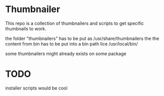 # Thumbnailer

This repo is a collection of thumbnailers and scripts to get specific thumbnails to work.

the folder "thumbnailers" has to be put as /usr/share/thumbnailers
the the content from bin has to be put into a bin path lice /usr/local/bin/

some thumbnailers might already exists on some package

# TODO

installer scripts would be cool
